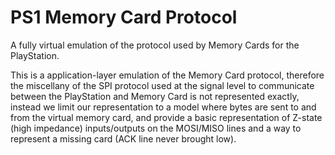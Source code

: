 # PS1 Memory Card Protocol
A fully virtual emulation of the protocol used by Memory Cards for the PlayStation.

This is a application-layer emulation of the Memory Card protocol, therefore the miscellany of the SPI protocol used at the signal level to communicate between the PlayStation and Memory Card is not represented exactly, instead we limit our representation to a model where bytes are sent to and from the virtual memory card, and provide a basic representation of Z-state (high impedance) inputs/outputs on the MOSI/MISO lines and a way to represent a missing card (ACK line never brought low).
